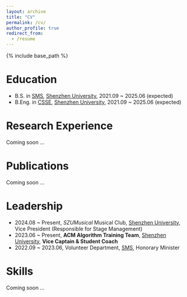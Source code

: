 ```yaml
---
layout: archive
title: "CV"
permalink: /cv/
author_profile: true
redirect_from:
  - /resume
---
```


{% include base_path %}

Education
======
* B.S. in [SMS](https://math.szu.edu.cn/), [Shenzhen University](https://www.szu.edu.cn/), 2021.09 ~ 2025.06 (expected)
* B.Eng. in [CSSE](https://csse.szu.edu.cn/), [Shenzhen University](https://www.szu.edu.cn/), 2021.09 ~ 2025.06 (expected)

Research Experience
======

Coming soon ...

<!-- * Spring 2024: Academic Pages Collaborator
  * Github University
  * Duties includes: Updates and improvements to template
  * Supervisor: The Users

* Fall 2015: Research Assistant
  * Github University
  * Duties included: Merging pull requests
  * Supervisor: Professor Hub

* Summer 2015: Research Assistant
  * Github University
  * Duties included: Tagging issues
  * Supervisor: Professor Git -->

Publications
======

Coming soon ...

  <!-- <ul>{% for post in site.publications reversed %}
    {% include archive-single-cv.html %}
  {% endfor %}</ul> -->
  
Leadership
======
* 2024.08 ~ Present, *SZUMusical* Musical Club, [Shenzhen University](https://www.szu.edu.cn/), Vice President (Responsible for Stage Management)
* 2023.06 ~ Present, **ACM Algorithm Training Team**, [Shenzhen University](https://www.szu.edu.cn/), **Vice Captain & Student Coach**
* 2022.09 ~ 2023.06, Volunteer Department, [SMS](https://math.szu.edu.cn/), Honorary Minister

Skills
======

Coming soon ...

<!-- * Skill 1
* Skill 2
  * Sub-skill 2.1
  * Sub-skill 2.2
  * Sub-skill 2.3
* Skill 3 -->

<!-- Talks
======
  <ul>{% for post in site.talks reversed %}
    {% include archive-single-talk-cv.html  %}
  {% endfor %}</ul>

Teaching
======
  <ul>{% for post in site.teaching reversed %}
    {% include archive-single-cv.html %}
  {% endfor %}</ul> -->

